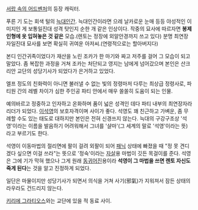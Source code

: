 [서랍 속의 어드벤처](%EC%84%9C%EB%9E%8D%20%EC%86%8D%EC%9D%98%20%EC%96%B4%EB%93%9C%EB%B2%A4%EC%B2%98.md)의 등장 캐릭터.

푸른 기 도는 회색 털의 [늑대인간](%EB%8A%91%EB%8C%80%EC%9D%B8%EA%B0%84.md). 늑대인간이라면 으레
날카로운 눈매 등등 야성적인 이미지인 게 보통일진대 성격 탓인지 순한 개 같은 인상이다. 작중의 묘사에 따르자면 **봉제인형에 옷 입혀놓은
것 같은** 모습.(렌토는 정장에 외알안경까지 쓰고 있다) 분명 최연장자일진대 묘사를 보면 확실히 귀여운 아저씨.(연령적으로는 할아버지다)

본디 인간귀족이었다가 재산을 노린 조카가 한 마기와 짜고 저주를 걸어 그 모습이 되고 말았다. 좀 복잡한 과정을 거쳐 조카는 처단되고 영지는
남에게 넘어갔으며 본인은 산크리안 교단의 성당기사가 되었다가 은거하고 있었다.  

엘프 정도의 친화력이 아니면 불러낼 수 없는 빛의 정령마저 다루는 최상급 정령사로, 파티원 간의 레벨 차이가 심한 주인공 파티 안에서 매우
쏠쏠히 도움이 되는 인물.  

예의바르고 정중하고 인자하고 온화하며 품이 넓은 성격인 데다 파티 내부의 최연장자라 리더가 되었다.
[이석영](%EC%9D%B4%EC%84%9D%EC%98%81.md)의 보호자격이며 사이가 좋다. 석영도 꽤 친근하고 가벼운, 좀 무례할
수도 있는 태도로 대하지만 본인은 전혀 신경쓰지 않는다. 늑대의 구강구조상 '석영'이라는 이름을 발음하기 어려워해서 그녀를 '샬마'(그
세계의 말로 '석영'이라는 뜻)라고 부르기도 한다.

석영이 이동마법의 절리면에 팔이 걸려 외팔이 되어 [패닉](%ED%8C%A8%EB%8B%89.md) 상태에 빠졌을 때 "정 못 견디겠다
싶으면 이걸 쓰라"는 뜻으로 '정숙'이라는 [자살](%EC%9E%90%EC%82%B4.md)용 마법이 깃든 목걸이를 준다. 석영은 그에
기가 막혀 했으나 그게 원래 [동귀어진](%EB%8F%99%EA%B7%80%EC%96%B4%EC%A7%84.md)용이라 **석영이 그
마법을 쓰면 렌토 자신도 죽게 된다**는 것을 알고 진정하게 되었다.

일단은 마물이지만 성당기사가 되면서 의식을 거쳐 사기(邪氣)가 지워져서 잠든 상태의 라우라도 건드리지 않는다.  

[키리에 그라티오스](%ED%82%A4%EB%A6%AC%EC%97%90%20%EA%B7%B8%EB%9D%BC%ED%8B%B0%EC%98%A4%EC%8A%A4.md)와는 교단에 있을 적 동료 사이.

